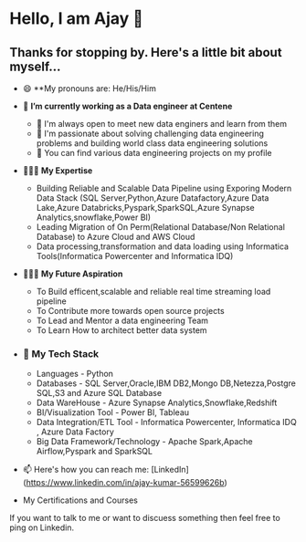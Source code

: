 # Hello, I am Ajay 👋

## Thanks for stopping by. Here's a little bit about myself...


- 😄 **My pronouns are: He/His/Him
- 🔭 **I’m currently working as a Data engineer at Centene**
   - 👯 I'm always open to meet new data enginers and learn from them 
   - 💬 I'm passionate about solving challenging data engineering problems and building world class data engineering solutions
   - 🤘 You can find various data engineering projects on my profile
- 🧑🏻‍🏫 **My Expertise**
   - Building Reliable and Scalable Data Pipeline using Exporing Modern Data Stack (SQL Server,Python,Azure Datafactory,Azure Data Lake,Azure Databricks,Pyspark,SparkSQL,Azure Synapse Analytics,snowflake,Power BI)
   - Leading Migration of On Perm(Relational Database/Non Relational Database) to Azure Cloud and AWS Cloud
   - Data processing,transformation and data loading using Informatica Tools(Informatica Powercenter and Informatica IDQ)
     
-  🧑🏻‍🏫 **My Future Aspiration**
     - To Build efficent,scalable and reliable real time streaming load pipeline
     - To Contribute more towards open source projects 
     - To Lead and Mentor a data engineering Team
     - To Learn How to architect better data system
 
-  ### 📖 My Tech Stack
      - Languages - Python
      - Databases - SQL Server,Oracle,IBM DB2,Mongo DB,Netezza,Postgre SQL,S3 and Azure SQL Database
      - Data WareHouse - Azure Synapse Analytics,Snowflake,Redshift
      - BI/Visualization Tool - Power BI, Tableau
      - Data Integration/ETL Tool - Informatica Powercenter, Informatica IDQ , Azure Data Factory
      - Big Data Framework/Technology - Apache Spark,Apache Airflow,Pyspark and SparkSQL
   
- 📫 Here's how you can reach me: [LinkedIn] (https://www.linkedin.com/in/ajay-kumar-56599626b)

- My Certifications and Courses
  
If you want to talk to me or want to discuess something then feel free to ping on Linkedin.
  
